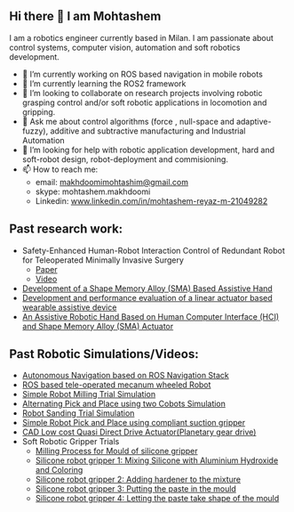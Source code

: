 ## Hi there 👋 I am Mohtashem

I am a robotics engineer currently based in Milan. I am passionate about control systems, computer vision, automation and soft robotics development.
* 🔭 I’m currently working on ROS based navigation in mobile robots
* 🌱 I’m currently learning the ROS2 framework
* 👯 I’m looking to collaborate on research projects involving robotic grasping control and/or soft robotic applications in locomotion and gripping.
* 💬 Ask me about control algorithms (force , null-space and adaptive-fuzzy), additive and subtractive manufacturing and Industrial Automation
* 🤔 I’m looking for help with robotic application development, hard and soft-robot design, robot-deployment and commisioning.
* 📫 How to reach me: 
  - email: makhdoomimohtashim@gmail.com
  - skype: mohtashem.makhdoomi
  - Linkedin: www.linkedin.com/in/mohtashem-reyaz-m-21049282
  
## Past research work:
* Safety-Enhanced Human-Robot Interaction Control of Redundant Robot for Teleoperated Minimally Invasive Surgery
  - [Paper](https://ieeexplore.ieee.org/abstract/document/8463148)
  - [Video](https://www.youtube.com/watch?v=xGYN2XAzz4M)
* [Development of a Shape Memory Alloy (SMA) Based Assistive Hand](https://www.scientific.net/AMR.1115.454)
* [Development and performance evaluation of a linear actuator based wearable assistive device](https://ieeexplore.ieee.org/abstract/document/7244548)
* [An Assistive Robotic Hand Based on Human Computer Interface (HCI) and Shape Memory Alloy (SMA) Actuator](https://link.springer.com/chapter/10.1007/978-981-10-1721-6_42)
  

## Past Robotic Simulations/Videos:
* [Autonomous Navigation based on ROS Navigation Stack](https://youtu.be/2gtXLR1g5Qc)
* [ROS based tele-operated mecanum wheeled Robot](https://youtu.be/QgckGUNHDlI)
* [Simple Robot Milling Trial Simulation](https://youtu.be/NwLiqTGAjg0)
* [Alternating Pick and Place using two Cobots Simulation](https://youtu.be/E2UJaHKcXM0)
* [Robot Sanding Trial Simulation](https://youtu.be/c1v4UBewbBM)
* [Simple Robot Pick and Place using compliant suction gripper](https://youtu.be/B50YrhFPcNk)
* [CAD Low cost Quasi Direct Drive Actuator(Planetary gear drive)](https://youtu.be/Ytiufhvt6QA)
* Soft Robotic Gripper Trials
  - [Milling Process for Mould of silicone gripper](https://youtu.be/paAQw4J9Du0)
  - [Silicone robot gripper 1: Mixing Silicone with Aluminium Hydroxide and Coloring](https://youtu.be/ouWJBxdiI-c)
  - [Silicone robot gripper 2: Adding hardener to the mixture](https://youtu.be/Mp9gw4YVtIo)
  - [Silicone robot gripper 3: Putting the paste in the mould](https://youtu.be/IRe6a5SADjo)
  - [Silicone robot gripper 4: Letting the paste take shape of the mould](https://youtu.be/N3PLGgWFnxQ)
  


<!--
**Mohatashem/Mohatashem** is a ✨ _special_ ✨ repository because its `README.md` (this file) appears on your GitHub profile.

Here are some ideas to get you started:




- 
- 😄 Pronouns: ...
- ⚡ Fun fact: ...
-->
